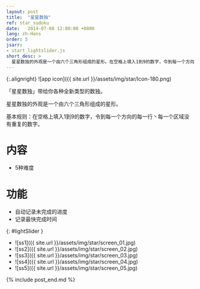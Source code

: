 ```yaml
---
layout: post
title:  "星星数独"
ref: star_sudoku
date:   2014-07-08 12:00:00 +0800
lang: zh-Hans
order: 5
jsarr:
- start_lightslider.js
short_desc: >
  星星数独的外观是一个由六个三角形组成的星形。在空格上填入1到9的数字，令到每一个方向的每一行丶每一个区域没有重复的数字。
---
```


{:.alignright}
![app icon]({{ site.url }}/assets/img/star/Icon-180.png)

「星星数独」带给你各种全新类型的数独。

星星数独的外观是一个由六个三角形组成的星形。

基本规则：在空格上填入1到9的数字，令到每一个方向的每一行丶每一个区域没有重复的数字。

# 内容
- 5种难度

# 功能
- 自动记录未完成的进度
- 记录最快完成时间

{: #lightSlider }
*   ![ss1]({{ site.url }}/assets/img/star/screen_01.jpg)
*   ![ss2]({{ site.url }}/assets/img/star/screen_02.jpg)
*   ![ss3]({{ site.url }}/assets/img/star/screen_03.jpg)
*   ![ss4]({{ site.url }}/assets/img/star/screen_04.jpg)
*   ![ss5]({{ site.url }}/assets/img/star/screen_05.jpg)

{% include post_end.md %}